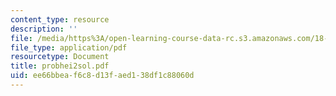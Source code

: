 ```yaml
---
content_type: resource
description: ''
file: /media/https%3A/open-learning-course-data-rc.s3.amazonaws.com/18-303-linear-partial-differential-equations-fall-2006/ee66bbeaf6c8d13faed138df1c88060d_probhei2sol.pdf
file_type: application/pdf
resourcetype: Document
title: probhei2sol.pdf
uid: ee66bbea-f6c8-d13f-aed1-38df1c88060d
---
```

